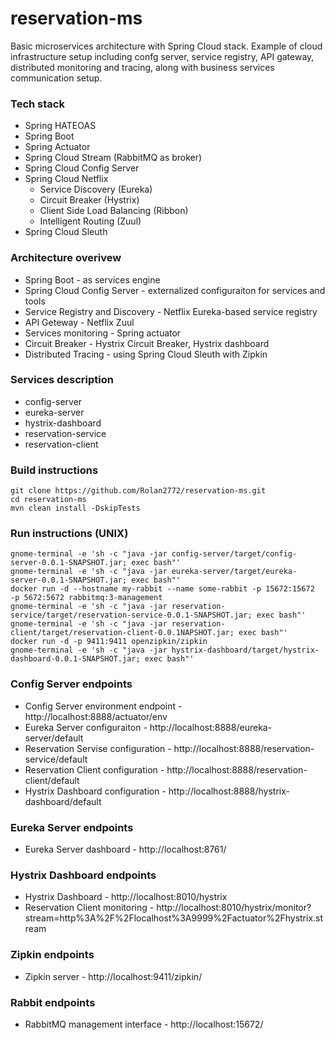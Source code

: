# reservation-ms
Basic microservices architecture with Spring Cloud stack. Example of cloud infrastructure setup including confg server, service registry, API gateway, distributed monitoring and tracing, along with business services communication setup.

### Tech stack
- Spring HATEOAS
- Spring Boot
- Spring Actuator
- Spring Cloud Stream (RabbitMQ as broker)
- Spring Cloud Config Server
- Spring Cloud Netflix
  - Service Discovery (Eureka)
  - Circuit Breaker (Hystrix)
  - Client Side Load Balancing (Ribbon)
  - Intelligent Routing (Zuul)
- Spring Cloud Sleuth

### Architecture overivew
* Spring Boot - as services engine
* Spring Cloud Config Server - externalized configuraiton for services and tools
* Service Registry and Discovery - Netflix Eureka-based service registry
* API Geteway - Netflix Zuul
* Services monitoring - Spring actuator
* Circuit Breaker - Hystrix Circuit Breaker, Hystrix dashboard
* Distributed Tracing - using Spring Cloud Sleuth with Zipkin

### Services description
- config-server
- eureka-server
- hystrix-dashboard
- reservation-service
- reservation-client

### Build instructions
```
git clone https://github.com/Rolan2772/reservation-ms.git
cd reservation-ms
mvn clean install -DskipTests
```

### Run instructions (UNIX)
```
gnome-terminal -e 'sh -c "java -jar config-server/target/config-server-0.0.1-SNAPSHOT.jar; exec bash"'
gnome-terminal -e 'sh -c "java -jar eureka-server/target/eureka-server-0.0.1-SNAPSHOT.jar; exec bash"'
docker run -d --hostname my-rabbit --name some-rabbit -p 15672:15672  -p 5672:5672 rabbitmq:3-management
gnome-terminal -e 'sh -c "java -jar reservation-service/target/reservation-service-0.0.1-SNAPSHOT.jar; exec bash"'
gnome-terminal -e 'sh -c "java -jar reservation-client/target/reservation-client-0.0.1NAPSHOT.jar; exec bash"'
docker run -d -p 9411:9411 openzipkin/zipkin
gnome-terminal -e 'sh -c "java -jar hystrix-dashboard/target/hystrix-dashboard-0.0.1-SNAPSHOT.jar; exec bash"'
```
### Config Server endpoints
* Config Server environment endpoint - http://localhost:8888/actuator/env
* Eureka Server configuraiton - http://localhost:8888/eureka-server/default
* Reservation Servise configuration - http://localhost:8888/reservation-service/default
* Reservation Client configuration - http://localhost:8888/reservation-client/default
* Hystrix Dashboard configuration - http://localhost:8888/hystrix-dashboard/default

### Eureka Server endpoints
* Eureka Server dashboard - http://localhost:8761/

### Hystrix Dashboard endpoints
* Hystrix Dashboard - http://localhost:8010/hystrix
* Reservation Client monitoring - http://localhost:8010/hystrix/monitor?stream=http%3A%2F%2Flocalhost%3A9999%2Factuator%2Fhystrix.stream

### Zipkin endpoints
* Zipkin server - http://localhost:9411/zipkin/

### Rabbit endpoints
* RabbitMQ management interface - http://localhost:15672/


